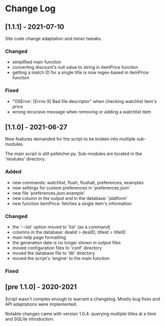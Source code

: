 # Change Log

## [1.1.1] - 2021-07-10

Site code change adaptation and minor tweaks.

### Changed
- simplified main function
- converting discount's null value to string in itemPrice function
- getting a match ID for a single title is now regex-based in itemPrice function

### Fixed
- "OSError: [Errno 9] Bad file descriptor" when checking watchlist item's price
- wrong recursive message when removing or adding a watchlist item


## [1.1.0] - 2021-06-27

New features demanded for the script to be broken into multiple sub-modules.

The main script is still psfetcher.py. Sub-modules are located in the 'modules' directory.

### Added
- new commands: watchlist, flush, flushall, preferences, examples
- new settings for custom preferences in 'preferences.json'
- new file 'preferences.json.example'
- new column in the output and in the database: 'platform'
- new function itemPrice: fetches a single item's information

### Changed
- the '--list' option moved to 'list' (as a command)
- columns in the database: dealid > dealID, titleid > titleID
- main help page formatting
- the generation date is no longer shown in output files
- moved configuration files to 'conf' directory
- moved the database file to 'db' directory
- moved the script's 'engine' to the main function

### Fixed


## [pre 1.1.0] - 2020-2021

Script wasn't complex enough to warrant a changelog. Mostly bug fixes and API adaptations were implemented.

Notable changes came with version 1.0.4: querying multiple titles at a time and SQLite introduction.
